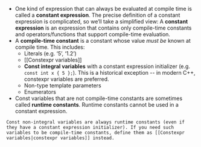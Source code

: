 - One kind of expression that can always be evaluated at compile time is called a **constant expression**. The precise definition of a constant expression is complicated, so we’ll take a simplified view: A **constant expression** is an expression that contains only compile-time constants and operators/functions that support compile-time evaluation.
- A **compile-time constant** is a constant whose value _must be_ known at compile time. This includes:
	- Literals (e.g. ‘5’, ‘1.2’)
	- [[Constexpr variables]]
	- **Const integral variables** with a constant expression initializer (e.g. `const int x { 5 };`). This is a historical exception -- in modern C++, constexpr variables are preferred.
	- Non-type template parameters
	- Enumerators
- Const variables that are not compile-time constants are sometimes called **runtime constants**. Runtime constants cannot be used in a constant expression.

```ad-tip
Const non-integral variables are always runtime constants (even if they have a constant expression initializer). If you need such variables to be compile-time constants, define them as [[Constexpr variables|constexpr variables]] instead.
```